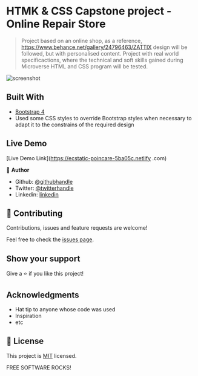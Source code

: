 # HTMK & CSS Capstone project - Online Repair Store

> Project based on an online shop, as a reference, https://www.behance.net/gallery/24796463/ZATTIX design will be followed, but with personalised content. Project with real world specificactions, where the technical and soft skills gained during Microverse HTML and CSS program will be tested.

![screenshot](./screenshot.png)

## Built With



- [Bootstrap 4](https://getbootstrap.com/)
- Used some CSS styles to override Bootstrap styles when necessary to adapt it to the constrains of the required design

## Live Demo

[Live Demo Link](https://ecstatic-poincare-5ba05c.netlify .com)


👤 **Author**

- Github: [@githubhandle](https://github.com/maosan132)
- Twitter: [@twitterhandle](https://twitter.com/maosan132)
- Linkedin: [linkedin](https://www.linkedin.com/in/mauricio-santos-a7292910)


## 🤝 Contributing

Contributions, issues and feature requests are welcome!

Feel free to check the [issues page](issues/).

## Show your support

Give a ⭐️ if you like this project!

## Acknowledgments

- Hat tip to anyone whose code was used
- Inspiration
- etc

## 📝 License

This project is [MIT](lic.url) licensed.

FREE SOFTWARE ROCKS!
